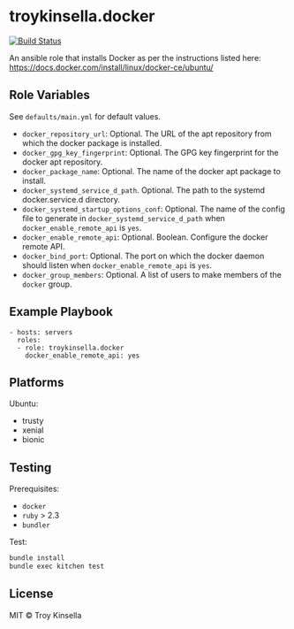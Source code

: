 # troykinsella.docker

[![Build Status][travis-image]][travis-url]

An ansible role that installs Docker as per the instructions listed here:
https://docs.docker.com/install/linux/docker-ce/ubuntu/

## Role Variables

See `defaults/main.yml` for default values.

* `docker_repository_url`: Optional. The URL of the apt repository from which 
  the docker package is installed.
* `docker_gpg_key_fingerprint`: Optional. The GPG key fingerprint for the docker 
  apt repository.
* `docker_package_name`: Optional. The name of the docker apt package to install.
* `docker_systemd_service_d_path`. Optional. The path to the systemd docker.service.d directory.
* `docker_systemd_startup_options_conf`: Optional. The name of the
  config file to generate in `docker_systemd_service_d_path` when 
  `docker_enable_remote_api` is `yes`.
* `docker_enable_remote_api`: Optional. Boolean. Configure the docker remote API. 
* `docker_bind_port`: Optional. The port on which the docker daemon should listen when 
  `docker_enable_remote_api` is `yes`.
* `docker_group_members`: Optional. A list of users to make members of the `docker` group.

## Example Playbook

    - hosts: servers
      roles:
      - role: troykinsella.docker
        docker_enable_remote_api: yes

## Platforms

Ubuntu:

* trusty
* xenial
* bionic

## Testing

Prerequisites:
* `docker`
* `ruby` > 2.3
* `bundler`

Test:

```bash
bundle install
bundle exec kitchen test
```

## License

MIT © Troy Kinsella

[travis-image]: https://travis-ci.org/troykinsella/ansible-docker.svg?branch=master
[travis-url]: https://travis-ci.org/troykinsella/ansible-docker
